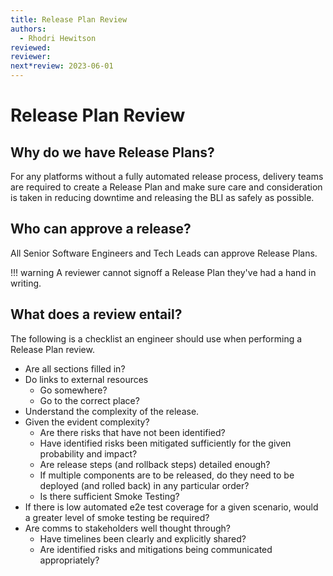 ```yaml
---
title: Release Plan Review
authors: 
  - Rhodri Hewitson
reviewed: 
reviewer:
next*review: 2023-06-01
---
```

# Release Plan Review

## Why do we have Release Plans? 
For any platforms without a fully automated release process, delivery teams are required to create a Release Plan and make sure care and consideration is taken in reducing downtime and releasing the BLI as safely as possible.

## Who can approve a release? 
All Senior Software Engineers and Tech Leads can approve Release Plans.

!!! warning
    A reviewer cannot signoff a Release Plan they've had a hand in writing. 

## What does a review entail? 
The following is a checklist an engineer should use when performing a Release Plan review. 

* Are all sections filled in?
* Do links to external resources 
    -	Go somewhere?
    - Go to the correct place?
*	Understand the complexity of the release.
*	Given the evident complexity?
    - Are there risks that have not been identified?
    -	Have identified risks been mitigated sufficiently for the given probability and impact?
    -	Are release steps (and rollback steps) detailed enough?
    -	If multiple components are to be released, do they need to be deployed (and rolled back) in any particular order?	
    -	Is there sufficient Smoke Testing? 
* If there is low automated e2e test coverage for a given scenario, would a greater level of smoke testing be required?
* Are comms to stakeholders well thought through?
    - Have timelines been clearly and explicitly shared?
    -	Are identified risks and mitigations being communicated appropriately?

